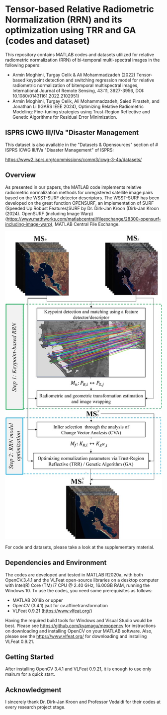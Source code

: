 # Tensor-based Relative Radiometric Normalization (RRN) and its optimization using TRR and GA (codes and dataset)

This repository contains MATLAB codes and datasets utilized for relative radiometric normalization (RRN) of bi-temporal multi-spectral images in the following papers:
- Armin Moghimi, Turgay Celik & Ali Mohammadzadeh (2022) Tensor-based keypoint detection and switching regression model for relative radiometric normalization of bitemporal multispectral images, International Journal of Remote Sensing, 43:11, 3927-3956, DOI: 10.1080/01431161.2022.2102951) 
- Armin Moghimi, Turgay Celik, Ali Mohammadzadeh, Saied Pirasteh, and Jonathan Li (IGARS IEEE 2024), Optimizing Relative Radiometric Modeling: Fine-tuning strategies using Trust-Region Reflective and Genetic Algorithms for Residual Error Minimization. 

## ISPRS ICWG III/IVa "Disaster Management
This dataset is also available in the "Datasets & Opensources" section of # ISPRS ICWG III/IVa "Disaster Management" of ISPRS: 

https://www2.isprs.org/commissions/comm3/icwg-3-4a/datasets/

## Overview
As presented in our papers, the MATLAB code implements relative radiometric normalization methods for unregistered satellite image pairs based on the WSST-SURF detector descriptors. The WSST-SURF has been developed on the great function OPENSURF,  an implementation of SURF (Speeded Up Robust Features)SURF by Dr. Dirk-Jan Kroon (Dirk-Jan Kroon (2024). OpenSURF (including Image Warp) (https://www.mathworks.com/matlabcentral/fileexchange/28300-opensurf-including-image-warp), MATLAB Central File Exchange. 

![Test Image 1](https://github.com/ArminMoghimi/Tensor-based-keypoint-detection/blob/main/Workflow1.jpg)

For code and datasets, please take a look at the supplementary material.

## Dependencies and Environment
The codes are developed and tested in MATLAB R2020a, with both OpenCV.3.4.1 and the VLFeat open-source libraries on a desktop computer with Intel(R) Core (TM) i7 CPU @ 2.40 GHz, 16.00GB RAM, running the Windows 10. To use the codes, you need some prerequisites as follows: 
- 	MATLAB 2018b or upper
- 	OpenCV (3.4.1) jsut for cv.affinetransformation
- 	VLFeat 0.9.21  (https://www.vlfeat.org/)

Having the required build tools for Windows and Visual Studio would be best. Please see https://github.com/kyamagu/mexopencv for instructions on downloading and installing OpenCV on your MATLAB software. Also, please see the https://www.vlfeat.org/ for downloading and installing VLFeat 0.9.21.

## Getting Started
After installing OpenCV 3.4.1 and VLFeat 0.9.21, it is enough to use only main.m for a quick start.
## Acknowledgment

I sincerely thank Dr. Dirk-Jan Kroon and Professor Vedaldi for their codes at every research project stage. 
